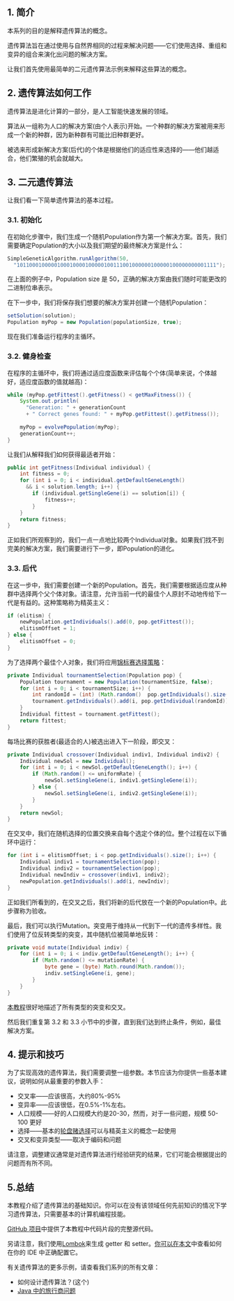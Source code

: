 ## 1. 简介

本系列的目的是解释遗传算法的概念。

遗传算法旨在通过使用与自然界相同的过程来解决问题——它们使用选择、重组和变异的组合来演化出问题的解决方案。

让我们首先使用最简单的二元遗传算法示例来解释这些算法的概念。

## 2. 遗传算法如何工作

遗传算法是进化计算的一部分，是人工智能快速发展的领域。

算法从一组称为人口的解决方案(由个人表示)开始。一个种群的解决方案被用来形成一个新的种群，因为新种群有可能比旧种群更好。

被选来形成新解决方案(后代)的个体是根据他们的适应性来选择的——他们越适合，他们繁殖的机会就越大。

## 3. 二元遗传算法

让我们看一下简单遗传算法的基本过程。

### 3.1. 初始化

在初始化步骤中，我们生成一个随机Population作为第一个解决方案。首先，我们需要确定Population的大小以及我们期望的最终解决方案是什么：

```java
SimpleGeneticAlgorithm.runAlgorithm(50,
  "1011000100000100010000100000100111001000000100000100000000001111");
```

在上面的例子中，Population size 是 50，正确的解决方案由我们随时可能更改的二进制位串表示。

在下一步中，我们将保存我们想要的解决方案并创建一个随机Population：

```java
setSolution(solution);
Population myPop = new Population(populationSize, true);
```

现在我们准备运行程序的主循环。

### 3.2. 健身检查

在程序的主循环中，我们将通过适应度函数来评估每个个体(简单来说，个体越好，适应度函数的值就越高)：

```java
while (myPop.getFittest().getFitness() < getMaxFitness()) {
    System.out.println(
      "Generation: " + generationCount
      + " Correct genes found: " + myPop.getFittest().getFitness());
    
    myPop = evolvePopulation(myPop);
    generationCount++;
}
```

让我们从解释我们如何获得最适者开始：

```java
public int getFitness(Individual individual) {
    int fitness = 0;
    for (int i = 0; i < individual.getDefaultGeneLength()
      && i < solution.length; i++) {
        if (individual.getSingleGene(i) == solution[i]) {
            fitness++;
        }
    }
    return fitness;
}
```

正如我们所观察到的，我们一点一点地比较两个Individual对象。如果我们找不到完美的解决方案，我们需要进行下一步，即Population的进化。

### 3.3. 后代

在这一步中，我们需要创建一个新的Population。首先，我们需要根据适应度从种群中选择两个父个体对象。请注意，允许当前一代的最佳个人原封不动地传给下一代是有益的。这种策略称为精英主义：

```java
if (elitism) {
    newPopulation.getIndividuals().add(0, pop.getFittest());
    elitismOffset = 1;
} else {
    elitismOffset = 0;
}
```

为了选择两个最佳个人对象，我们将应用[锦标赛选择策略](https://en.wikipedia.org/wiki/Tournament_selection)：

```java
private Individual tournamentSelection(Population pop) {
    Population tournament = new Population(tournamentSize, false);
    for (int i = 0; i < tournamentSize; i++) {
        int randomId = (int) (Math.random()  pop.getIndividuals().size());
        tournament.getIndividuals().add(i, pop.getIndividual(randomId));
    }
    Individual fittest = tournament.getFittest();
    return fittest;
}
```

每场比赛的获胜者(最适合的人)被选出进入下一阶段，即交叉：

```java
private Individual crossover(Individual indiv1, Individual indiv2) {
    Individual newSol = new Individual();
    for (int i = 0; i < newSol.getDefaultGeneLength(); i++) {
        if (Math.random() <= uniformRate) {
            newSol.setSingleGene(i, indiv1.getSingleGene(i));
        } else {
            newSol.setSingleGene(i, indiv2.getSingleGene(i));
        }
    }
    return newSol;
}
```

在交叉中，我们在随机选择的位置交换来自每个选定个体的位。整个过程在以下循环中运行：

```java
for (int i = elitismOffset; i < pop.getIndividuals().size(); i++) {
    Individual indiv1 = tournamentSelection(pop);
    Individual indiv2 = tournamentSelection(pop);
    Individual newIndiv = crossover(indiv1, indiv2);
    newPopulation.getIndividuals().add(i, newIndiv);
}
```

正如我们所看到的，在交叉之后，我们将新的后代放在一个新的Population中。此步骤称为验收。

最后，我们可以执行Mutation。突变用于维持从一代到下一代的遗传多样性。我们使用了位反转类型的突变，其中随机位被简单地反转：

```java
private void mutate(Individual indiv) {
    for (int i = 0; i < indiv.getDefaultGeneLength(); i++) {
        if (Math.random() <= mutationRate) {
            byte gene = (byte) Math.round(Math.random());
            indiv.setSingleGene(i, gene);
        }
    }
}
```

[本教程](http://www.obitko.com/tutorials/genetic-algorithms/crossover-mutation.php)很好地描述了所有类型的突变和交叉。

然后我们重复第 3.2 和 3.3 小节中的步骤，直到我们达到终止条件，例如，最佳解决方案。

## 4. 提示和技巧

为了实现高效的遗传算法，我们需要调整一组参数。本节应该为你提供一些基本建议，说明如何从最重要的参数入手：

-   交叉率——应该很高，大约80%-95%
-   变异率——应该很低，在0.5%-1%左右。
-   人口规模——好的人口规模大约是20-30，然而，对于一些问题，规模 50-100 更好
-   选择——基本的[轮盘赌选择](https://www.baeldung.com/cs/genetic-algorithms-roulette-selection)可以与精英主义的概念一起使用
-   交叉和变异类型——取决于编码和问题

请注意，调整建议通常是对遗传算法进行经验研究的结果，它们可能会根据提出的问题而有所不同。

## 5.总结

本教程介绍了遗传算法的基础知识。你可以在没有该领域任何先前知识的情况下学习遗传算法，只需要基本的计算机编程技能。

[GitHub 项目](https://github.com/eugenp/tutorials/tree/master/algorithms-modules/algorithms-genetic)中提供了本教程中代码片段的完整源代码。

另请注意，我们使用[Lombok](https://projectlombok.org/)来生成 getter 和 setter。[你可以在本文](https://www.baeldung.com/intro-to-project-lombok)中查看如何在你的 IDE 中正确配置它。

有关遗传算法的更多示例，请查看我们系列的所有文章：

-   如何设计遗传算法？(这个)
-   [Java 中的旅行商问题](https://www.baeldung.com/java-simulated-annealing-for-traveling-salesman)